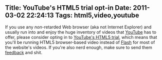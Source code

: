 Title: YouTube's HTML5 trial opt-in
Date: 2011-03-02 22:24:13
Tags: html5,video,youtube
---
If you use any <em>non</em>-retarded Web browser (aka not Internet Explorer) and usually run into and enjoy the huge inventory of videos that <a href="http://www.youtube.com/">YouTube</a> has to offer, please consider opting in to <a href="http://www.youtube.com/html5">YouTube's HTML5 trial</a>, which means that you'll be running HTML5 browser-based video instead of <a href="http://flashsucks.org/">Flash</a> for most of the website's videos. If you're also nerd enough, make sure to send them <a href="http://www.google.com/support/forum/p/youtube/label">feedback</a> and shit.